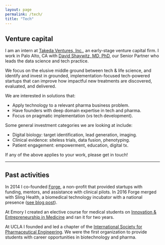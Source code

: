 ```yaml
---
layout: page
permalink: /tech/
title: "Tech"
---
```



## Venture capital

I am an intern at [Takeda Ventures, Inc.](http://takedaventures.com), an early-stage venture capital firm. I work in Palo Alto, CA with [David Shaywitz, MD, PhD](https://www.linkedin.com/in/david-shaywitz-md-phd-232a237/), our Senior Partner who leads the data science and tech practice.

We focus on the elusive middle ground between tech & life science, and identify and invest in grounded, implementation-focused tech-powered startups that can improve how impactful new treatments are discovered, evaluated, and delivered.

We are interested in solutions that:
+ Apply technology to a relevant pharma business problem. 
+ Have founders with deep domain expertise in tech and pharma. 
+ Focus on pragmatic implementation (vs tech development).

Some general investment categories we are looking at include:
+ Digital biology: target identification, lead generation, imaging.
+ Clinical evidence: siteless trials, data fusion, phenotyping.
+ Patient engagement: empowerment, education, digital tx. 

If any of the above applies to your work, please get in touch!


---

## Past activities

In 2014 I co-founded [Forge](http://forgehealth.org), a non-profit that provided startups with funding, mentors, and assistance with clinical pilots. In 2016 Forge merged with Sling Health, a biomedical technology incubator with a national presence ([see blog post](http://erikreinertsen.com/forge-merger-sling-health/)).

At Emory I created an elective course for medical students on [Innovation & Entrepreneurship in Medicine](http://erikreinertsen.com/papers/iemed.pdf) and ran it for two years.

At UCLA I founded and led a chapter of the [International Society for Pharmaceutical
Engineering](http://www.ispeucla.com/). We were the first organization to provide students with career opportunities in biotechnology and pharma.
